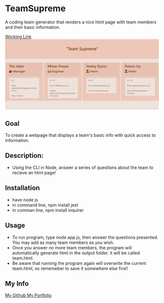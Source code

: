 # TeamSupreme

A coding team generator that renders a nice html page with team members and their basic information.

[Working Link ](https://ewager1.github.io/TeamSupreme/)
![Website Demo Picture](./Develop/assets/demoPic.png)

## Goal

To create a webpage that displays a team's basic info
with quick access to information.

## Description:

- Using the CLI in Node, answer a series of questions about the team to recieve an html page!

## Installation

- have node js
- in command line, npm install jest
- in comman line, npm install inquirer

## Usage

- To run program, type node app.js, then answer the questions presented. You may add as many team members as you wish.
- Once you answer no more team members, the program will automatically generate html in the output folder. it will be called team.html.
- Be aware that running the program again will overwrite the current team.html, so rememeber to save it somewhere else first!

## My Info

[My Github ](https://github.com/Ewager1/TeamSupreme/settings)
[My Portfolio](https://github.com/Ewager1/Portfolio)
